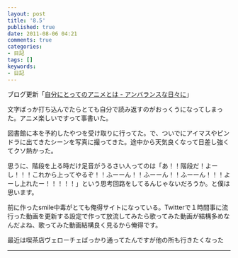 ```yaml
---
layout: post
title: '8.5'
published: true
date: 2011-08-06 04:21
comments: true
categories:
- 日記
tags: []
keywords:
- 日記
---
```

ブログ更新「[自分にとってのアニメとは - アンバランスな日々に](http://d.hatena.ne.jp/soramugi/20110805/1312570515 "自分にとってのアニメとは - アンバランスな日々に")」

文字ばっか打ち込んでたらとても自分で読み返すのがおっくうになってしまった。アニメ楽しいですって事書いた。

図書館に本を予約したやつを受け取りに行ってた。で、ついでにアイマスやピンドラに出てきたシーンを写真に撮ってきた。途中から天気良くなって日差し強くてクソ熱かった。

思うに、階段を上る時だけ足音がうるさい人ってのは「あ！！階段だ！よーし！！！これから上ってやるぞ！！ふーーん！！ふーーん！！ふーーん！！！よーし上れたー！！！！！」という思考回路をしてるんじゃないだろうか。と僕は思います。

前に作ったsmile中毒がとても俺得サイトになっている。Twitterで１時間事に流行った動画を更新する設定で作って放流してみたら歌ってみた動画が結構多めなんだよね、歌ってみた動画結構良く見るから俺得です。

最近は喫茶店ヴェローチェばっかり通ってたんですが他の所も行きたくなった

---

